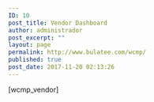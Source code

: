 ```yaml
---
ID: 10
post_title: Vendor Dashboard
author: administrador
post_excerpt: ""
layout: page
permalink: http://www.bulatee.com/wcmp/
published: true
post_date: 2017-11-20 02:13:26
---
```

[wcmp_vendor]